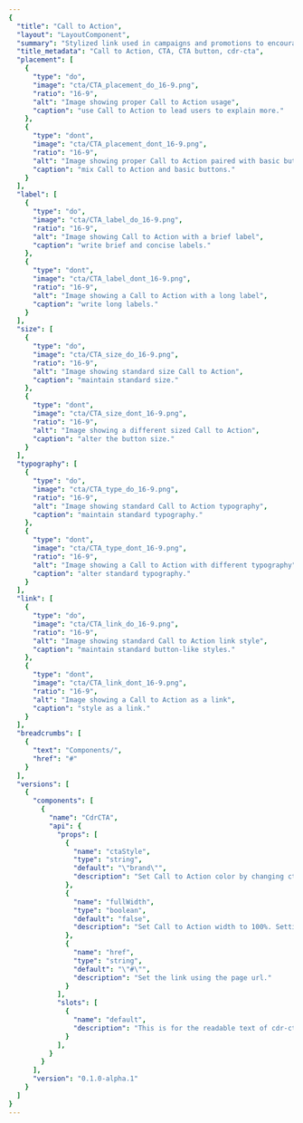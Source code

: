 ```yaml
---
{
  "title": "Call to Action",
  "layout": "LayoutComponent",
  "summary": "Stylized link used in campaigns and promotions to encourage users to further explore featured products, services or offers.",
  "title_metadata": "Call to Action, CTA, CTA button, cdr-cta",
  "placement": [
    {
      "type": "do",
      "image": "cta/CTA_placement_do_16-9.png",
      "ratio": "16-9",
      "alt": "Image showing proper Call to Action usage",
      "caption": "use Call to Action to lead users to explain more."
    },
    {
      "type": "dont",
      "image": "cta/CTA_placement_dont_16-9.png",
      "ratio": "16-9",
      "alt": "Image showing proper Call to Action paired with basic button",
      "caption": "mix Call to Action and basic buttons."
    }
  ],
  "label": [
    {
      "type": "do",
      "image": "cta/CTA_label_do_16-9.png",
      "ratio": "16-9",
      "alt": "Image showing Call to Action with a brief label",
      "caption": "write brief and concise labels."
    },
    {
      "type": "dont",
      "image": "cta/CTA_label_dont_16-9.png",
      "ratio": "16-9",
      "alt": "Image showing a Call to Action with a long label",
      "caption": "write long labels."
    }
  ],
  "size": [
    {
      "type": "do",
      "image": "cta/CTA_size_do_16-9.png",
      "ratio": "16-9",
      "alt": "Image showing standard size Call to Action",
      "caption": "maintain standard size."
    },
    {
      "type": "dont",
      "image": "cta/CTA_size_dont_16-9.png",
      "ratio": "16-9",
      "alt": "Image showing a different sized Call to Action",
      "caption": "alter the button size."
    }
  ],
  "typography": [
    {
      "type": "do",
      "image": "cta/CTA_type_do_16-9.png",
      "ratio": "16-9",
      "alt": "Image showing standard Call to Action typography",
      "caption": "maintain standard typography."
    },
    {
      "type": "dont",
      "image": "cta/CTA_type_dont_16-9.png",
      "ratio": "16-9",
      "alt": "Image showing a Call to Action with different typography",
      "caption": "alter standard typography."
    }
  ],
  "link": [
    {
      "type": "do",
      "image": "cta/CTA_link_do_16-9.png",
      "ratio": "16-9",
      "alt": "Image showing standard Call to Action link style",
      "caption": "maintain standard button-like styles."
    },
    {
      "type": "dont",
      "image": "cta/CTA_link_dont_16-9.png",
      "ratio": "16-9",
      "alt": "Image showing a Call to Action as a link",
      "caption": "style as a link."
    }
  ],
  "breadcrumbs": [
    {
      "text": "Components/",
      "href": "#"
    }
  ],
  "versions": [
    {
      "components": [
        {
          "name": "CdrCTA",
          "api": {
            "props": [
              {
                "name": "ctaStyle",
                "type": "string",
                "default": "\"brand\"",
                "description": "Set Call to Action color by changing ctaStyle to match different themes. \nPossible values: {brand, dark, light, sale}"
              },
              {
                "name": "fullWidth",
                "type": "boolean",
                "default": "false",
                "description": "Set Call to Action width to 100%. Setting it to true will set the width to 100% of the parent container. "
              },
              {
                "name": "href",
                "type": "string",
                "default": "\"#\"",
                "description": "Set the link using the page url."
              }
            ],
            "slots": [
              {
                "name": "default",
                "description": "This is for the readable text of cdr-cta."
              }
            ],
          }
        }
      ],
      "version": "0.1.0-alpha.1"
    }
  ]
}
---
```


<cdr-doc-tabs>
<template slot="Overview">
<cdr-doc-table-of-contents-shell>

## Dark

Use dark Call to Action over a light background image or color to provide proper contrast. This is the default Call to Action style.

<cdr-doc-example-code-pair repository-href="https://github.com/rei/rei-cedar/tree/18.07.1/src/components/cta" sandbox-href="https://codesandbox.io/s/9ojj43x1op">

```html
  <cdr-cta 
    href="https://rei.com"
    cta-style="dark"
  >
    Explore travel tips &amp; gear
  </cdr-cta>
```

</cdr-doc-example-code-pair>

## Light

Use light Call to Action over a dark background image or color to provide proper contrast.

<cdr-doc-example-code-pair repository-href="https://github.com/rei/rei-cedar/tree/18.07.1/src/components/cta" sandbox-href="https://codesandbox.io/s/9ojj43x1op">

```html
  <cdr-cta 
    href="https://rei.com"
    cta-style="light"
  >
    Explore travel tips &amp; gear
  </cdr-cta>
```

</cdr-doc-example-code-pair>

## Sale

Use sale Call to Action for off-price placements.

<cdr-doc-example-code-pair repository-href="https://github.com/rei/rei-cedar/tree/18.07.1/src/components/cta" sandbox-href="https://codesandbox.io/s/9ojj43x1op">

```html
  <cdr-cta 
    href="https://rei.com"
    cta-style="sale"
  >
    Shop top-rated gear
  </cdr-cta>
```

</cdr-doc-example-code-pair>

## Brand

Use CTA blue link as an alternative.

<cdr-doc-example-code-pair repository-href="https://github.com/rei/rei-cedar/tree/18.07.1/src/components/cta" sandbox-href="https://codesandbox.io/s/9ojj43x1op">

```html
  <cdr-cta
    cta-style="brand"
    href="https://rei.com"
  >
    Explore travel tips &amp; gear
  </cdr-cta>
```

</cdr-doc-example-code-pair>

## Elevated

Adds drop shadow to increase contrast and visibility of Call to Action when placed over an image.

<cdr-doc-example-code-pair repository-href="https://github.com/rei/rei-cedar/tree/18.07.1/src/components/cta" sandbox-href="https://codesandbox.io/s/9ojj43x1op">

```html
  <cdr-cta 
    href="https://rei.com"
    cta-style="brand"
    modifier="elevated"
  >
    Explore travel tips &amp; gear
  </cdr-cta>
```

</cdr-doc-example-code-pair>

</cdr-doc-table-of-contents-shell>
</template>

<template slot="Design Guidelines">
<cdr-doc-table-of-contents-shell>

## Use when
- Encouraging a user to navigate to a new location
- Promoting a campaign, promotional advertisements, or email offers

## Don't use when

- Triggering interface interactions. Instead, use a [Button](/components/button/) component

## Foundation

- Use uppercase for all words within a Call to Action

## Content

Call to Action exists as a means to navigate users to a new location or additional information:

- Use clear and concise text
- Make it clear what happens when this link is clicked or tapped 
- For example, “Shop Backpacking” Call to Action on a homepage would navigate the user to an assortment of backpacking-related products available for purchase
- Use all caps for CTAs, not sentence case, title caps or all lowercase

To construct consistent and universal Call to Actions across the site:

- If leading to a Brand/Category/Activity Landing page, UI text for Call to Action should be **[Explore Brand/Category/Activity Name]**
- If leading to a Product Detail page, UI text for Call to Action should be **[Shop Product Name]**
- If leading to a Collection/Search Result, UI text for Call to Action should be **[Shop all Brand/Category/Activity Name]**

## Behavior

Avoid combining a Call to Action with a basic button. Disabling Call to Actions is not semantically supported.

<do-dont :examples="$page.frontmatter.placement" />

Write brief and concise Call to Action labels to ensure a good customer experience for mobile and desktop users.

<do-dont :examples="$page.frontmatter.label" />

Maintain standard size of a Call to Action.

<do-dont :examples="$page.frontmatter.size" />

Maintain typography styling for a Call to Action.

<do-dont :examples="$page.frontmatter.typography" />

Maintain button styling for a Call to Action. Do not style as a link.

<do-dont :examples="$page.frontmatter.link" />

## Accessibility

When using Call to Action with assistive technology:

- Use an aria-label to clarify information 
- Clearly and concisely label what happens when the Call to Action is clicked or tapped
- For example, aria-label might read: “Shop our \<specific advertising category\>"

Call to Action text and text links must comply to AA color contrast and text size accessibility compliance guidelines

- Choose a the light button theme on dark background or dark button theme on light background
- Test color contrast for button themes against all backgrounds

This component has no specific WCAG compliance attributes built into the control, Call to Action can: 

- Receive keyboard focus by default
- Enable states: Focus, Hover, and Active

## Related Links

- [Button](/components/button/)
- [Links](/components/link/)


</cdr-doc-table-of-contents-shell>
</template>

<template slot="API">
<cdr-doc-table-of-contents-shell>
  
## Properties
<cdr-doc-api type="prop" :api-data="$page.frontmatter.versions[0].components[0].api.props" />

## Slots
<cdr-doc-api type="slot" :api-data="$page.frontmatter.versions[0].components[0].api.slots" />

## Modifiers

- elevated

## Installation

Resources are available with the [cdr-cta package](https://www.npmjs.com/package/@rei/cdr-cta):

<cdr-doc-api type="installation" />

- Component: `@rei/cdr-cta`
- Component styles: `cdr-cta.css`

To incorporate the required assets for a component, use the following steps:

### #1. Install using NPM

Install the `cdr-cta` package using `npm` in your terminal:

_Terminal_

```terminal
    npm i -s @rei/cdr-link
```

### #2. Import Dependencies

_main.js_

```javascript
// import your required css
import "@rei/cdr-cta/dist/cdr-cta.css";

// CTA uses a 
import "@rei/cdr-link/dist/cdr-icon.css";
```

### #3. Add component to a template

_local.vue_

```vue
<template>
...
  <cdr-cta href="rei.com"></cdr-cta>
...
</template>

<script>
import { CdrCta } from '@rei/cdr-cta';
export default {
  ...
  components: {
    CdrCta
  }
}
</script>
```

## Usage

This example code renders a full width `cdr-cta`, with the `elevated` modifier and the `sale` theme.

```vue
<template>
  <cdr-cta 
    href="https://rei.com" 
    :full-width="true" 
    cta-style="sale" 
    modifier"elevated"
  >
    See our new gear!
  </cdr-cta>
</template>
```

The `cdr-cta` component looks like a button; however it's actually an anchor:
- Do not use when a button is preferable such as triggering an action
- Do not assign the role of button
- For basic links, use [cdr-link](/components/link/)

## Accessibility

- Ensure cdr-cta can be accessed via the keyboard. Don't manipulate the default tab index
- Ensure assistive technologies can find all cdr-cta links on a page by:
  - Using labels that are descriptive. Do not use "Click here" or "start here"
  - Describing the cdr-cta link's destination when clicked
  - Always providing an href attribute. Empty href attributes are not considered true links.
  - Use hidden text that can be read by screen readers, if screen space for text is minimal
  - Use an inline element for hidden text using the cdr-sr-only class
  ```vue
  <cdr-cta>
    Start here <span class="cdr-sr-only">for help finding the proper sleeping bag</span>
  </cdr-cta>
  ```

</cdr-doc-table-of-contents-shell>
</template>

<template slot="History">

## 1.0.0

### What's new

**CdrCTA** component:

- Includes suppoort for various themes
- Renders default and full-width sizes

</template>
</cdr-doc-tabs>